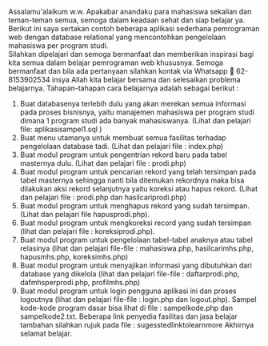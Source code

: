 Assalamu'alaikum w.w.
Apakabar anandaku para mahasiswa sekalian dan teman-teman semua, semoga dalam keadaan sehat dan siap belajar ya.  Berikut ini saya sertakan contoh beberapa aplikasi sederhana pemrograman web dengan database relational yang mencontohkan pengelolaan mahasiswa per program studi.  
Silahkan dipelajari dan semoga bermanfaat dan memberikan inspirasi bagi kita semua dalam belajar pemrograman web khususnya.  Semoga bermanfaat dan bila ada pertanyaan silahkan kontak via Whatsapp 📱 62-8153902534 insya Allah kita belajar bersama dan selesaikan problema belajarnya.
Tahapan-tahapan cara belajarnya adalah sebagai berikut :
1.  Buat databasenya terlebih dulu yang akan merekan semua informasi pada proses bisnisnya, yaitu manajemen mahasiswa per program studi dimana 1 program studi ada banyak mahasiswanya. (Lihat dan pelajari file: aplikasisampel1.sql )
2.  Buat menu utamanya untuk membuat semua fasilitas terhadap pengelolaan database tadi.  (Lihat dan pelajari file : index.php)
3.  Buat modul program untuk pengentrian rekord baru pada tabel masternya dulu. (Lihat dan pelajari file : prodi.php)
4.  Buat modul program untuk pencarian rekord yang telah tersimpan pada tabel masternya sehingga nanti bila ditemukan rekordnya maka bisa dilakukan aksi rekord selanjutnya yaitu koreksi atau hapus rekord.  (Lihat dan pelajari file : prodi.php dan hasilcariprodi.php)
5.  Buat modul program untuk menghapus rekord yang sudah tersimpan. (Lihat dan pelajari file hapusprodi.php).
6.  Buat modul program untuk mengkoreksi record yang sudah tersimpan (lihat dan pelajari file : koreksiprodi.php).
7.  Buat modul program untuk pengelolaan tabel-tabel anaknya atau tabel relasinya (lihat dan pelajari file-file : mahasiswa.php, hasilcarimhs.php, hapusmhs.php, koreksimhs.php)
8.  Buat modul program untuk menyajikan informasi yang dibutuhkan dari database yang dikelola (lihat dan pelajari file-file : daftarprodi.php, dafmhsperprodi.php, profilmhs.php)
9.  Buat modul program untuk login pengguna aplikasi ini dan proses logoutnya (lihat dan pelajari file-file : login.php dan logout.php).
Sampel kode-kode program dasar bisa lihat di file : sampelkode.php dan sampelkode2.txt.
Beberapa link penyedia fasilitas dan jasa belajar tambahan silahkan rujuk pada file : sugesstedlinktolearnmore
Akhirnya selamat belajar.
